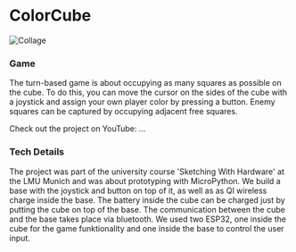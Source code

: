# ColorCube
![Collage](https://user-images.githubusercontent.com/18674912/138877773-3f846253-6058-4639-965c-d2dfc5879df8.jpg)

### Game
The turn-based game is about occupying as many squares as possible on the cube. To do this, you can move the cursor on the sides of the cube with a joystick and assign your own player color by pressing a button. Enemy squares can be captured by occupying adjacent free squares.

Check out the project on YouTube: ...

### Tech Details
The project was part of the university course 'Sketching With Hardware' at the LMU Munich and was about prototyping with MicroPython. We build a base with the joystick and button on top of it, as well as as QI wireless charge inside the base. The battery inside the cube can be charged just by putting the cube on top of the base. The communication between the cube and the base takes place via bluetooth. We used two ESP32, one inside the cube for the game funktionality and one inside the base to control the user input.

